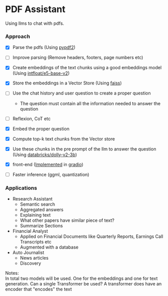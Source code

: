 # PDF Assistant

Using llms to chat with pdfs.

### Approach
- [x] Parse the pdfs (Using [pypdf2](https://github.com/py-pdf/pypdf))
- [ ] Improve parsing (Remove headers, footers, page numbers etc)
- [x] Create embeddings of the text chunks using a good embeddings model (Using [intfloat/e5-base-v2](https://huggingface.co/intfloat/e5-base-v2))
- [x] Store the embeddings in a Vector Store (Using [faiss](https://github.com/facebookresearch/faiss))
- [ ] Use the chat history and user question to create a proper question
    - The question must contain all the information needed to answer the question
- [ ] Reflexion, CoT etc
- [x] Embed the proper question
- [x] Compute top-k text chunks from the Vector store
- [x] Use these chunks in the pre prompt of the llm to answer the question (Using [databricks/dolly-v2-3b](https://huggingface.co/databricks/dolly-v2-3b))
- [x] front-end ([Implemented](/chat.py) in [gradio](https://gradio.app/))
- [ ] Faster inference (ggml, quantization)


### Applications
- Research Assistant
    - Semantic search
    - Aggregated answers
    - Explaining text
    - What other papers have similar piece of text?
    - Summarize Sections
- Financial Analyst
    - Applied on Financial Documents like Quarterly Reports, Earnings Call Transcripts etc
    - Augmented with a database
- Auto Journalist
    - News articles
    - Discovery



Notes:  
In total two models will be used. One for the embeddings and one for text generation.
Can a single Transformer be used?
A transformer does have an encoder that "encodes" the text



